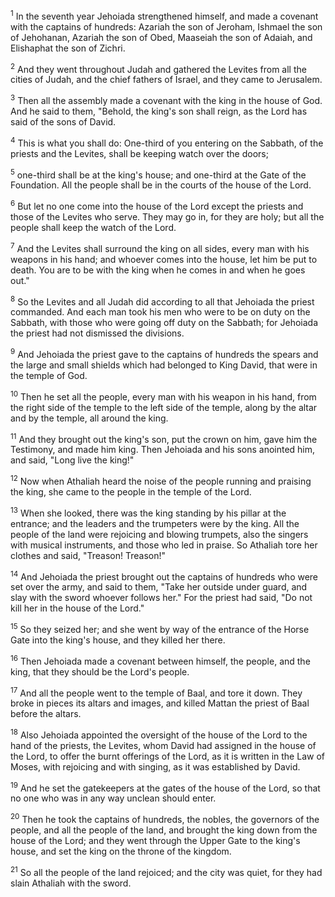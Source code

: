 <sup>1</sup> 
In the seventh year Jehoiada strengthened himself, and made a covenant with the captains of hundreds: Azariah the son of Jeroham, Ishmael the son of Jehohanan, Azariah the son of Obed, Maaseiah the son of Adaiah, and Elishaphat the son of Zichri. 

<sup>2</sup> 
And they went throughout Judah and gathered the Levites from all the cities of Judah, and the chief fathers of Israel, and they came to Jerusalem. 

<sup>3</sup> 
Then all the assembly made a covenant with the king in the house of God. And he said to them, "Behold, the king's son shall reign, as the Lord has said of the sons of David. 

<sup>4</sup> 
This is what you shall do: One-third of you entering on the Sabbath, of the priests and the Levites, shall be keeping watch over the doors; 

<sup>5</sup> 
one-third shall be at the king's house; and one-third at the Gate of the Foundation. All the people shall be in the courts of the house of the Lord. 

<sup>6</sup> 
But let no one come into the house of the Lord except the priests and those of the Levites who serve. They may go in, for they are holy; but all the people shall keep the watch of the Lord. 

<sup>7</sup> 
And the Levites shall surround the king on all sides, every man with his weapons in his hand; and whoever comes into the house, let him be put to death. You are to be with the king when he comes in and when he goes out." 

<sup>8</sup> 
So the Levites and all Judah did according to all that Jehoiada the priest commanded. And each man took his men who were to be on duty on the Sabbath, with those who were going off duty on the Sabbath; for Jehoiada the priest had not dismissed the divisions. 

<sup>9</sup> 
And Jehoiada the priest gave to the captains of hundreds the spears and the large and small shields which had belonged to King David, that were in the temple of God. 

<sup>10</sup> 
Then he set all the people, every man with his weapon in his hand, from the right side of the temple to the left side of the temple, along by the altar and by the temple, all around the king. 

<sup>11</sup> 
And they brought out the king's son, put the crown on him, gave him the Testimony, and made him king. Then Jehoiada and his sons anointed him, and said, "Long live the king!" 

<sup>12</sup> 
Now when Athaliah heard the noise of the people running and praising the king, she came to the people in the temple of the Lord. 

<sup>13</sup> 
When she looked, there was the king standing by his pillar at the entrance; and the leaders and the trumpeters were by the king. All the people of the land were rejoicing and blowing trumpets, also the singers with musical instruments, and those who led in praise. So Athaliah tore her clothes and said, "Treason! Treason!" 

<sup>14</sup> 
And Jehoiada the priest brought out the captains of hundreds who were set over the army, and said to them, "Take her outside under guard, and slay with the sword whoever follows her." For the priest had said, "Do not kill her in the house of the Lord." 

<sup>15</sup> 
So they seized her; and she went by way of the entrance of the Horse Gate into the king's house, and they killed her there. 

<sup>16</sup> 
Then Jehoiada made a covenant between himself, the people, and the king, that they should be the Lord's people. 

<sup>17</sup> 
And all the people went to the temple of Baal, and tore it down. They broke in pieces its altars and images, and killed Mattan the priest of Baal before the altars. 

<sup>18</sup> 
Also Jehoiada appointed the oversight of the house of the Lord to the hand of the priests, the Levites, whom David had assigned in the house of the Lord, to offer the burnt offerings of the Lord, as it is written in the Law of Moses, with rejoicing and with singing, as it was established by David. 

<sup>19</sup> 
And he set the gatekeepers at the gates of the house of the Lord, so that no one who was in any way unclean should enter. 

<sup>20</sup> 
Then he took the captains of hundreds, the nobles, the governors of the people, and all the people of the land, and brought the king down from the house of the Lord; and they went through the Upper Gate to the king's house, and set the king on the throne of the kingdom. 

<sup>21</sup> 
So all the people of the land rejoiced; and the city was quiet, for they had slain Athaliah with the sword.